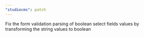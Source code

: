 ```yaml
---
"studiocms": patch
---
```


Fix the form validation parsing of boolean select fields values by transforming the string values to boolean
